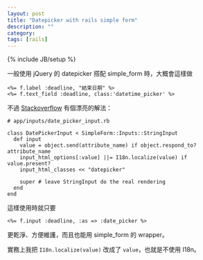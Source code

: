 ```yaml
---
layout: post
title: "Datepicker with rails simple form"
description: ""
category: 
tags: [rails]
---
```

{% include JB/setup %}

一般使用 jQuery 的 datepicker 搭配 simple_form 時，大概會這樣做

    <%= f.label :deadline, "結束日期" %>
    <%= f.text_field :deadline, class:'datetime_picker' %>

不過 [Stackoverflow](http://stackoverflow.com/questions/5007785/how-do-i-write-a-cleaner-date-picker-input-for-simpleform) 有個漂亮的解法：

    # app/inputs/date_picker_input.rb

    class DatePickerInput < SimpleForm::Inputs::StringInput 
      def input                    
        value = object.send(attribute_name) if object.respond_to? attribute_name
        input_html_options[:value] ||= I18n.localize(value) if value.present?
        input_html_classes << "datepicker"

        super # leave StringInput do the real rendering
      end
    end

這樣使用時就只要

    <%= f.input :deadline, :as => :date_picker %>

更乾淨、方便維護，而且也能用 simple_form 的 wrapper。

實務上我把 `I18n.localize(value)` 改成了 `value`，也就是不使用 I18n。
